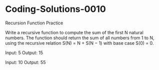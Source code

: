 # Coding-Solutions-0010
Recursion Function Practice

Write a recursive function to compute the sum of the first N
natural numbers. The function should return the sum of all
numbers from 1 to N, using the recursive relation S(N) = N +
S(N − 1) with base case S(0) = 0.

Input: 5
Output: 15

Input: 10
Output: 55
